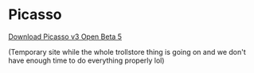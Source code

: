 # Picasso

[Download Picasso v3 Open Beta 5](https://github.com/sourcelocation/Picasso-v3/releases/latest)

(Temporary site while the whole trollstore thing is going on and we don't have enough time to do everything properly lol)
